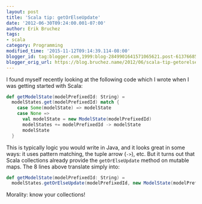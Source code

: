 ```yaml
---
layout: post
title: 'Scala tip: getOrElseUpdate'
date: '2012-06-30T09:24:00.001-07:00'
author: Erik Bruchez
tags:
- scala
category: Programming
modified_time: '2015-11-12T09:14:39.114-08:00'
blogger_id: tag:blogger.com,1999:blog-2849901641571065621.post-6137668523224516694
blogger_orig_url: https://blog.bruchez.name/2012/06/scala-tip-getorelseupdate.html
---
```


I found myself recently looking at the following code which I wrote when I was getting started with Scala:

```scala
def getModelState(modelPrefixedId: String) =
  modelStates.get(modelPrefixedId) match {
    case Some(modelState) => modelState
    case None =>
      val modelState = new ModelState(modelPrefixedId)
      modelStates += modelPrefixedId -> modelState
      modelState
  }
```
This is typically logic you would write in Java, and it looks great in some ways: it uses pattern matching, the tuple arrow (`->`), etc. But it turns out that Scala collections already provide the `getOrElseUpdate` method on mutable maps. The 8 lines above translate simply into:

```scala
def getModelState(modelPrefixedId: String) =
  modelStates.getOrElseUpdate(modelPrefixedId, new ModelState(modelPrefixedId))
```

Morality: know your collections!

